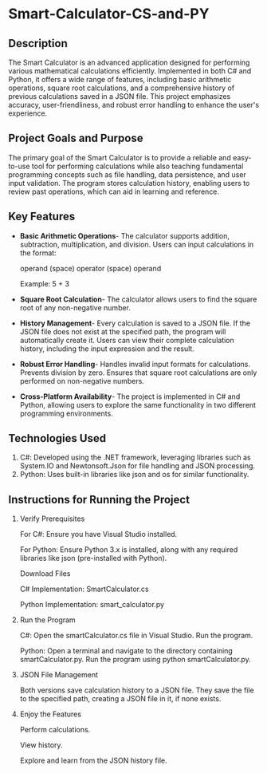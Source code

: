 # Smart-Calculator-CS-and-PY

## Description
The Smart Calculator is an advanced application designed for performing various mathematical calculations efficiently. Implemented in both C# and Python, it offers a wide range of features, including basic arithmetic operations, square root calculations, and a comprehensive history of previous calculations saved in a JSON file. This project emphasizes accuracy, user-friendliness, and robust error handling to enhance the user's experience.

## Project Goals and Purpose
The primary goal of the Smart Calculator is to provide a reliable and easy-to-use tool for performing calculations while also teaching fundamental programming concepts such as file handling, data persistence, and user input validation. The program stores calculation history, enabling users to review past operations, which can aid in learning and reference.

## Key Features

- **Basic Arithmetic Operations**- The calculator supports addition, subtraction, multiplication, and division. Users can input calculations in the format:

    operand (space) operator (space) operand
  
    Example: 5 + 3

- **Square Root Calculation**- The calculator allows users to find the square root of any non-negative number.
- **History Management**- Every calculation is saved to a JSON file. If the JSON file does not exist at the specified path, the program will automatically create it. Users can view their complete calculation history, including the input expression and the result.
- **Robust Error Handling**- Handles invalid input formats for calculations. Prevents division by zero. Ensures that square root calculations are only performed on non-negative numbers.
- **Cross-Platform Availability**- The project is implemented in C# and Python, allowing users to explore the same functionality in two different programming environments.

## Technologies Used

1. C#: Developed using the .NET framework, leveraging libraries such as System.IO and Newtonsoft.Json for file handling and JSON processing.
2. Python: Uses built-in libraries like json and os for similar functionality.

## Instructions for Running the Project

1. Verify Prerequisites

   For C#: Ensure you have Visual Studio installed.
   
   For Python: Ensure Python 3.x is installed, along with any required libraries like json (pre-installed with Python).
   
   Download Files

   C# Implementation: SmartCalculator.cs
   
   Python Implementation: smart_calculator.py
   
2. Run the Program

   C#: Open the smartCalculator.cs file in Visual Studio. Run the program.
   
   Python: Open a terminal and navigate to the directory containing smartCalculator.py. Run the program using python smartCalculator.py.
   
3. JSON File Management

   Both versions save calculation history to a JSON file. They save the file to the specified path, creating a JSON file in it, if none exists.
   
4. Enjoy the Features
    
   Perform calculations.
   
   View history.
   
   Explore and learn from the JSON history file.
